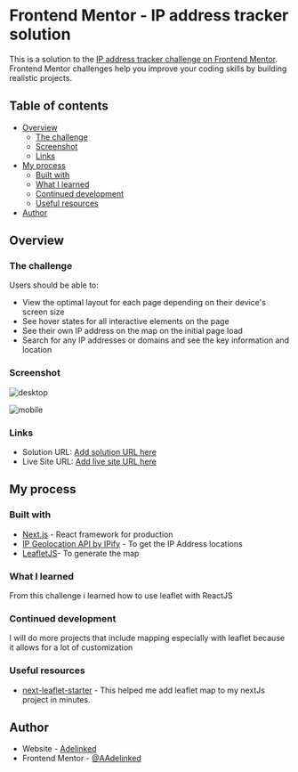 # Frontend Mentor - IP address tracker solution

This is a solution to the [IP address tracker challenge on Frontend Mentor](https://www.frontendmentor.io/challenges/ip-address-tracker-I8-0yYAH0). Frontend Mentor challenges help you improve your coding skills by building realistic projects.

## Table of contents

- [Overview](#overview)
  - [The challenge](#the-challenge)
  - [Screenshot](#screenshot)
  - [Links](#links)
- [My process](#my-process)
  - [Built with](#built-with)
  - [What I learned](#what-i-learned)
  - [Continued development](#continued-development)
  - [Useful resources](#useful-resources)
- [Author](#author)

## Overview

### The challenge

Users should be able to:

- View the optimal layout for each page depending on their device's screen size
- See hover states for all interactive elements on the page
- See their own IP address on the map on the initial page load
- Search for any IP addresses or domains and see the key information and location

### Screenshot

![desktop](./https://i.postimg.cc/xT286y10/localhost-3000-3.png)

![mobile](./https://i.postimg.cc/WbsvC9L1/localhost-3000-i-Phone-SE.png)

### Links

- Solution URL: [Add solution URL here](https://your-solution-url.com)
- Live Site URL: [Add live site URL here](https://your-live-site-url.com)

## My process

### Built with

- [Next.js](https://nextjs.org/) - React framework for production
- [IP Geolocation API by IPify](https://geo.ipify.org/) - To get the IP Address locations
- [LeafletJS](https://leafletjs.com/)- To generate the map

### What I learned

From this challenge i learned how to use leaflet with ReactJS

### Continued development

I will do more projects that include mapping especially with leaflet because it allows for a lot of customization

### Useful resources

- [next-leaflet-starter](https://github.com/colbyfayock/next-leaflet-starter) - This helped me add leaflet map to my nextJs project in minutes.

## Author

- Website - [Adelinked](https://adelinked.netlify.app)
- Frontend Mentor - [@AAdelinked](https://www.frontendmentor.io/profile/Adelinked)
